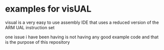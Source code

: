 # examples for visUAL

visual is a very easy to use assembly IDE that uses a reduced version of the ARM UAL instruction set 

one issue i have been having is not having any good example code and that is the purpose of this repository 
